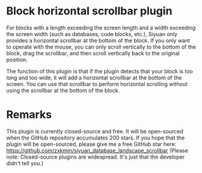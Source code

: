 # Block horizontal scrollbar plugin

For blocks with a length exceeding the screen length and a width exceeding the screen width (such as databases, code blocks, etc.), Siyuan only provides a horizontal scrollbar at the bottom of the block. If you only want to operate with the mouse, you can only scroll vertically to the bottom of the block, drag the scrollbar, and then scroll vertically back to the original position.

The function of this plugin is that if the plugin detects that your block is too long and too wide, it will add a horizontal scrollbar at the bottom of the screen. You can use that scrollbar to perform horizontal scrolling without using the scrollbar at the bottom of the block.

# Remarks

This plugin is currently closed-source and free. It will be open-sourced when the GitHub repository accumulates 200 stars.
If you hope that the plugin will be open-sourced, please give me a free GitHub star here: https://github.com/zxkmm/siyuan_database_landscape_scrollbar
(Please note: Closed-source plugins are widespread. It's just that the developer didn't tell you.)